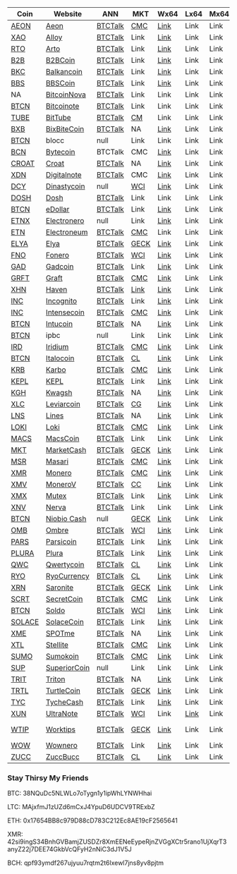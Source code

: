 |  **Coin** | **Website** | **ANN** | **MKT** | **Wx64** | **Lx64** | **Mx64** | **Exp** | **Algo** | **Stak** | **XMrig** | **CPUMiner** |**Git** |
|  ------ | ------ | ------ | ------ | ------ | ------ | ------ | ------ | ------ | ------ |------ | ------ | ------ |
| [AEON](https://github.com/aeugenegray/cryptonote-coins-list/tree/master/aeon) | [Aeon](http://www.aeon.cash/) | [BTCTalk](https://bitcointalk.org/index.php?topic=641696.0) | [CMC](https://coinmarketcap.com/currencies/aeon/) | [Link](https://www.aeon.cash/#downloads) | Link | Link | [Link](http://chainradar.com/aeon/blocks) | cn\_lite\_v7 | [AutoScript](https://github.com/aeugenegray/stak-cpu-autoscript.git) | [AutoScript](https://github.com/aeugenegray/xmrig-autoscript.git) | [AutoScript](https://github.com/aeugenegray/cpuminer-multi-autoscript.git) | Link |
| [XAO](https://github.com/aeugenegray/cryptonote-coins-list/tree/master/alloy) | [Alloy](https://alloyproject.org/) | [BTCTalk](https://bitcointalk.org/index.php?topic=2676887.0) | Link | [Link](https://alloyproject.org/#wallet) | Link | Link | Link | null | [AutoScript](https://github.com/aeugenegray/stak-cpu-autoscript.git) | [AutoScript](https://github.com/aeugenegray/xmrig-autoscript.git) | [AutoScript](https://github.com/aeugenegray/cpuminer-multi-autoscript.git) | Link |
| [RTO](https://github.com/aeugenegray/cryptonote-coins-list/tree/master/arto) | [Arto](https://www.arto.cash/) | [BTCTalk](https://bitcointalk.org/index.php?topic=2932583.0) | Link | [Link](https://www.arto.cash/#download) | Link | Link | Link | null | [AutoScript](https://github.com/aeugenegray/stak-cpu-autoscript.git) | [AutoScript](https://github.com/aeugenegray/xmrig-autoscript.git) | [AutoScript](https://github.com/aeugenegray/cpuminer-multi-autoscript.git) | Link |
| [B2B](https://github.com/aeugenegray/cryptonote-coins-list/tree/master/b2bcoin) | [B2BCoin](https://b2bcoin.xyz/) | [BTCTalk](https://bitcointalk.org/index.php?topic=2098163.0) | Link | [Link](https://b2bcoin.xyz/#download) | Link | Link | Link | null | [AutoScript](https://github.com/aeugenegray/stak-cpu-autoscript.git) | [AutoScript](https://github.com/aeugenegray/xmrig-autoscript.git) | [AutoScript](https://github.com/aeugenegray/cpuminer-multi-autoscript.git) | Link |
| [BKC](https://github.com/aeugenegray/cryptonote-coins-list/tree/master/balkancoin) | [Balkancoin](https://www.balkancoin.org/) | [BTCTalk](https://bitcointalk.org/index.php?topic=2821734.0) | Link | [Link](https://www.balkancoin.org/downloads/) | Link | Link | Link | null | [AutoScript](https://github.com/aeugenegray/stak-cpu-autoscript.git) | [AutoScript](https://github.com/aeugenegray/xmrig-autoscript.git) | [AutoScript](https://github.com/aeugenegray/cpuminer-multi-autoscript.git) | Link |
| [BBS](https://github.com/aeugenegray/cryptonote-coins-list/tree/master/bbscoin) | [BBSCoin](https://bbscoin.xyz/) | [BTCTalk](https://bitcointalk.org/index.php?topic=2861067.0) | Link | [Link](https://bbscoin.xyz/download/#downloads) | Link | Link | Link | null | [AutoScript](https://github.com/aeugenegray/stak-cpu-autoscript.git) | [AutoScript](https://github.com/aeugenegray/xmrig-autoscript.git) | [AutoScript](https://github.com/aeugenegray/cpuminer-multi-autoscript.git) | Link |
| NA | [BitcoinNova](http://bitcoinn.biz/) | [BTCTalk](https://bitcointalk.org/index.php?topic=2309303.0) | Link | Link | Link | Link | Link | null | [AutoScript](https://github.com/aeugenegray/stak-cpu-autoscript.git) | [AutoScript](https://github.com/aeugenegray/xmrig-autoscript.git) | [AutoScript](https://github.com/aeugenegray/cpuminer-multi-autoscript.git) | Link |
| [BTCN](https://github.com/aeugenegray/cryptonote-coins-list/tree/master/bitcoinote) | [Bitcoinote](http://www.bitcoinote.org/) | [BTCTalk](https://bitcointalk.org/index.php?topic=2660296.0) | Link | Link | Link | Link | Link | null | [AutoScript](https://github.com/aeugenegray/stak-cpu-autoscript.git) | [AutoScript](https://github.com/aeugenegray/xmrig-autoscript.git) | [AutoScript](https://github.com/aeugenegray/cpuminer-multi-autoscript.git) | Link |
| [TUBE](https://github.com/aeugenegray/cryptonote-coins-list/tree/master/bittube) | [BitTube](https://coin.bit.tube/) | [BTCTalk](https://bitcointalk.org/index.php?topic=2856278.0) | [CM](https://coinmarketcap.com/currencies/bit-tube/) | Link | Link | Link | Link | null | [AutoScript](https://github.com/aeugenegray/stak-cpu-autoscript.git) | [AutoScript](https://github.com/aeugenegray/xmrig-autoscript.git) | [AutoScript](https://github.com/aeugenegray/cpuminer-multi-autoscript.git) | Link |
| [BXB](https://github.com/aeugenegray/cryptonote-coins-list/tree/master/bixbitecoin) | [BixBiteCoin](https://bixbite.pro/) | [BTCTalk](https://bitcointalk.org/index.php?topic=3443277.0) | NA | [Link](https://bixbite.pro/#download) | Link | Link | [Link](http://explorer.bixbite.pro/) | null | [AutoScript](https://github.com/aeugenegray/stak-cpu-autoscript.git) | [AutoScript](https://github.com/aeugenegray/xmrig-autoscript.git) | [AutoScript](https://github.com/aeugenegray/cpuminer-multi-autoscript.git) | Link |
| [BTCN](https://github.com/aeugenegray/cryptonote-coins-list/tree/master/blocc) | blocc | null | Link | Link | Link | Link | Link | null | [AutoScript](https://github.com/aeugenegray/stak-cpu-autoscript.git) | [AutoScript](https://github.com/aeugenegray/xmrig-autoscript.git) | [AutoScript](https://github.com/aeugenegray/cpuminer-multi-autoscript.git) | Link |
| [BCN](https://github.com/aeugenegray/cryptonote-coins-list/tree/master/bytecoin) | [Bytecoin](https://www.google.com/url?sa=t&rct=j&q=&esrc=s&source=web&cd=2&cad=rja&uact=8&ved=0ahUKEwipu4W3j8jbAhVnl1QKHd9CC3UQFgg9MAE&url=https%3A%2F%2Fbytecoin.org%2F&usg=AOvVaw2A2G0mFi3etnsJNATevwm1) | BTCTalk | CMC | [Link](https://www.google.com/url?sa=t&rct=j&q=&esrc=s&source=web&cd=1&cad=rja&uact=8&ved=0ahUKEwif_I_0j8jbAhVrrFQKHWynAU8QFggpMAA&url=https%3A%2F%2Fbytecoin.org%2Fdownloads&usg=AOvVaw2UxlZBr-UCzkFVMQdil7w7) | Link | Link | [Link](https://www.google.com/url?sa=t&rct=j&q=&esrc=s&source=web&cd=1&cad=rja&uact=8&ved=0ahUKEwjLmfn8j8jbAhUJiFQKHa1MDhMQFggpMAA&url=https%3A%2F%2Fchainradar.com%2F&usg=AOvVaw1DTxfk57TE4BeObsNqUcqv) | null | [AutoScript](https://github.com/aeugenegray/stak-cpu-autoscript.git) | [AutoScript](https://github.com/aeugenegray/xmrig-autoscript.git) | [AutoScript](https://github.com/aeugenegray/cpuminer-multi-autoscript.git) | Link |
| [CROAT](https://github.com/aeugenegray/cryptonote-coins-list/tree/master/croat) | [Croat](http://croat.cat/) | [BTCTalk](https://bitcointalk.org/index.php?topic=2102443.0) | NA | [Link](http://croat.cat/#downloads) | Link | Link | [Link](http://178.22.71.122/) | null | [AutoScript](https://github.com/aeugenegray/stak-cpu-autoscript.git) | [AutoScript](https://github.com/aeugenegray/xmrig-autoscript.git) | [AutoScript](https://github.com/aeugenegray/cpuminer-multi-autoscript.git) | Link |
| [XDN](https://github.com/aeugenegray/cryptonote-coins-list/tree/master/digitalnote) | [Digitalnote](http://www.digitalnote.biz/) | [BTCTalk](https://bitcointalk.org/index.php?topic=1082745.0) | CMC | [Link](https://digitalnote.biz/#download) | Link | Link | [Link](http://chainradar.com/xdn/blocks) | null | [AutoScript](https://github.com/aeugenegray/stak-cpu-autoscript.git) | [AutoScript](https://github.com/aeugenegray/xmrig-autoscript.git) | [AutoScript](https://github.com/aeugenegray/cpuminer-multi-autoscript.git) | Link |
| [DCY](https://github.com/aeugenegray/cryptonote-coins-list/tree/master/dinastycoin) | [Dinastycoin](http://www.dinastycoin.com/en/) | null | [WCI](https://worldcoinindex.com/it/moneta/dinastycoin) | [Link](https://github.com/dinastyoffreedom/dinastycoin/releases) | Link | Link | Link | null | [AutoScript](https://github.com/aeugenegray/stak-cpu-autoscript.git) | [AutoScript](https://github.com/aeugenegray/xmrig-autoscript.git) | [AutoScript](https://github.com/aeugenegray/cpuminer-multi-autoscript.git) | Link |
| [DOSH](https://github.com/aeugenegray/cryptonote-coins-list/tree/master/dosh) | [Dosh](http://getdosh.org/) | [BTCTalk](https://bitcointalk.org/index.php?topic=2958573.0) | Link | Link | Link | Link | [Link](https://dosh-explorer.github.io/) | null | [AutoScript](https://github.com/aeugenegray/stak-cpu-autoscript.git) | [AutoScript](https://github.com/aeugenegray/xmrig-autoscript.git) | [AutoScript](https://github.com/aeugenegray/cpuminer-multi-autoscript.git) | Link |
| [BTCN](https://github.com/aeugenegray/cryptonote-coins-list/tree/master/edollar) | [eDollar](https://edollar.cash) | [BTCTalk](https://bitcointalk.org/index.php?topic=2643196.0) | Link | [Link](https://edollar.cash/#download) | Link | Link | [Link](https://explorer.edollar.cash/) | null | [AutoScript](https://github.com/aeugenegray/stak-cpu-autoscript.git) | [AutoScript](https://github.com/aeugenegray/xmrig-autoscript.git) | [AutoScript](https://github.com/aeugenegray/cpuminer-multi-autoscript.git) | Link |
| [ETNX](https://github.com/aeugenegray/cryptonote-coins-list/tree/master/electronero) | [Electronero](https://electronero.org) | null | Link | [Link](https://github.com/electronero/electronero/releases) | Link | Link | Link | null | [AutoScript](https://github.com/aeugenegray/stak-cpu-autoscript.git) | [AutoScript](https://github.com/aeugenegray/xmrig-autoscript.git) | [AutoScript](https://github.com/aeugenegray/cpuminer-multi-autoscript.git) | Link |
| [ETN](https://github.com/aeugenegray/cryptonote-coins-list/tree/master/electroneum) | [Electroneum](http://electroneum.com/) | [BTCTalk](https://bitcointalk.org/index.php?topic=2353282.0) | [CMC](https://coinmarketcap.com/currencies/electroneum/) | Link | Link | Link | [Link](https://blockexplorer.electroneum.com/) | null | [AutoScript](https://github.com/aeugenegray/stak-cpu-autoscript.git) | [AutoScript](https://github.com/aeugenegray/xmrig-autoscript.git) | [AutoScript](https://github.com/aeugenegray/cpuminer-multi-autoscript.git) | Link |
| [ELYA](https://github.com/aeugenegray/cryptonote-coins-list/tree/master/elya) | [Elya](https://elyatel.com) | [BTCTalk](https://bitcointalk.org/index.php?topic=3118732.0) | [GECK](https://www.coingecko.com/en/coins/elya) | [Link](https://github.com/elyacoin/elyacoinwallet/releases) | Link | Link | [Link](https://explorer.coolbits.io/elya/) | null | [AutoScript](https://github.com/aeugenegray/stak-cpu-autoscript.git) | [AutoScript](https://github.com/aeugenegray/xmrig-autoscript.git) | [AutoScript](https://github.com/aeugenegray/cpuminer-multi-autoscript.git) | Link |
| [FNO](https://github.com/aeugenegray/cryptonote-coins-list/tree/master/fonero) | [Fonero](https://fonero.org) | [BTCTalk](https://bitcointalk.org/index.php?topic=3109546) | [WCI](https://www.worldcoinindex.com/coin/fonero) | [Link](https://fonero.org/#downloads) | Link | Link | [Link](http://blocks.fonero.org/) | null | [AutoScript](https://github.com/aeugenegray/stak-cpu-autoscript.git) | [AutoScript](https://github.com/aeugenegray/xmrig-autoscript.git) | [AutoScript](https://github.com/aeugenegray/cpuminer-multi-autoscript.git) | Link |
| [GAD](https://github.com/aeugenegray/cryptonote-coins-list/tree/master/gadcoin) | [Gadcoin](https://www.gadcoin.com.br/) | [BTCTalk](https://bitcointalk.org/index.php?topic=3339476.0) | Link | [Link](https://github.com/douglashipocreme/gadcoinwallet/releases) | Link | Link | [Link](https://blockchain.gadcoin.com.br/) | null | [AutoScript](https://github.com/aeugenegray/stak-cpu-autoscript.git) | [AutoScript](https://github.com/aeugenegray/xmrig-autoscript.git) | [AutoScript](https://github.com/aeugenegray/cpuminer-multi-autoscript.git) | Link |
| [GRFT](https://github.com/aeugenegray/cryptonote-coins-list/tree/master/graft) | [Graft](https://www.graft.network/) | [BTCTalk](https://bitcointalk.org/index.php?topic=2115188) | [CMC](https://coinmarketcap.com/currencies/graft/) | [Link](https://itunes.apple.com/us/app/graft-cryptopay-wallet/id1354423228?mt=8) | Link | Link | [Link](https://blockexplorer.graft.network/) | null | [AutoScript](https://github.com/aeugenegray/stak-cpu-autoscript.git) | [AutoScript](https://github.com/aeugenegray/xmrig-autoscript.git) | [AutoScript](https://github.com/aeugenegray/cpuminer-multi-autoscript.git) | Link |
| [XHN](https://github.com/aeugenegray/cryptonote-coins-list/tree/master/haven) | [Haven](https://havenprotocol.com/) | [BTCTalk](https://bitcointalk.org/index.php?topic=2989487) | [Link](https://coinmarketcap.com/currencies/haven-protocol/) | [Link](https://havenprotocol.com/) | Link | Link | [Link](https://explorer.havenprotocol.com/) | null | [AutoScript](https://github.com/aeugenegray/stak-cpu-autoscript.git) | [AutoScript](https://github.com/aeugenegray/xmrig-autoscript.git) | [AutoScript](https://github.com/aeugenegray/cpuminer-multi-autoscript.git) | Link |
| [INC](https://github.com/aeugenegray/cryptonote-coins-list/tree/master/incognito) | [Incognito](http://inc.ognito.org/) | [BTCTalk](https://bitcointalk.org/index.php?topic=3276900.0) | Link | [Link](https://github.com/incognito-currency/incognito-gui/releases) | Link | Link | [Link](http://incognitoexplorer.ml/) | null | [AutoScript](https://github.com/aeugenegray/stak-cpu-autoscript.git) | [AutoScript](https://github.com/aeugenegray/xmrig-autoscript.git) | [AutoScript](https://github.com/aeugenegray/cpuminer-multi-autoscript.git) | Link |
| [INC](https://github.com/aeugenegray/cryptonote-coins-list/tree/master/intensecoin) | [Intensecoin](https://intensecoin.com) | [BTCTalk](https://bitcointalk.org/index.php?topic=2989487.0) | [CMC](https://coinmarketcap.com/currencies/intensecoin/) | [Link](https://intensecoin.com/#download) | Link | Link | [Link](http://intensecoin.com/explorer) | null | [AutoScript](https://github.com/aeugenegray/stak-cpu-autoscript.git) | [AutoScript](https://github.com/aeugenegray/xmrig-autoscript.git) | [AutoScript](https://github.com/aeugenegray/cpuminer-multi-autoscript.git) | Link |
| [BTCN](https://github.com/aeugenegray/cryptonote-coins-list/tree/master/intucoin) | [Intucoin](http://intucoin.com) | [BTCTalk](https://bitcointalk.org/index.php?topic=3394028.0) | NA | [Link](http://intucoin.com/download.php) | Link | Link | [Link](http://explorer.intucoin.com/) | null | [AutoScript](https://github.com/aeugenegray/stak-cpu-autoscript.git) | [AutoScript](https://github.com/aeugenegray/xmrig-autoscript.git) | [AutoScript](https://github.com/aeugenegray/cpuminer-multi-autoscript.git) | Link |
| [BTCN](https://github.com/aeugenegray/cryptonote-coins-list/tree/master/ipbc) | ipbc | null | Link | Link | Link | Link | Link | null | [AutoScript](https://github.com/aeugenegray/stak-cpu-autoscript.git) | [AutoScript](https://github.com/aeugenegray/xmrig-autoscript.git) | [AutoScript](https://github.com/aeugenegray/cpuminer-multi-autoscript.git) | Link |
| [IRD](https://github.com/aeugenegray/cryptonote-coins-list/tree/master/iridium) | [Iridium](https://ird.cash) | [BTCTalk](https://bitcointalk.org/index.php?topic=2856278.0) | [CMC](https://coincodex.com/crypto/iridium/) | [Link](https://ird.cash/#custompage1) | Link | Link | [Link](https://explorer.ird.cash/) | null | [AutoScript](https://github.com/aeugenegray/stak-cpu-autoscript.git) | [AutoScript](https://github.com/aeugenegray/xmrig-autoscript.git) | [AutoScript](https://github.com/aeugenegray/cpuminer-multi-autoscript.git) | Link |
| [BTCN](https://github.com/aeugenegray/cryptonote-coins-list/tree/master/italocoin) | [Italocoin](https://www.italocoin.com/) | [BTCTalk](https://bitcointalk.org/index.php?topic=3122277.0) | [CL](https://coinlib.io/coin/ITA/Italocoin) | [Link](https://www.italocoin.com/#download) | Link | Link | [Link](https://explorer.italocoin.com/) | cn_heavy | [AutoScript](https://github.com/aeugenegray/stak-cpu-autoscript.git) | [AutoScript](https://github.com/aeugenegray/xmrig-autoscript.git) | [AutoScript](https://github.com/aeugenegray/cpuminer-multi-autoscript.git) | Link |
| [KRB](https://github.com/aeugenegray/cryptonote-coins-list/tree/master/karbo) | [Karbo](http://karbowanec.com/) | [BTCTalk](https://bitcointalk.org/index.php?topic=1491747) | [CMC](https://coinmarketcap.com/currencies/karbo/) | [Link](https://karbo.io/download) | Link | Link | [Link](http://explorer.karbowanec.com/en/) | null | [AutoScript](https://github.com/aeugenegray/stak-cpu-autoscript.git) | [AutoScript](https://github.com/aeugenegray/xmrig-autoscript.git) | [AutoScript](https://github.com/aeugenegray/cpuminer-multi-autoscript.git) | Link |
| [KEPL](https://github.com/aeugenegray/cryptonote-coins-list/tree/master/kepl) | [KEPL](http://www.kepl.org/) | [BTCTalk](https://bitcointalk.org/index.php?topic=3282087.0) | Link | [Link](http://www.kepl.org/downloads/KEPL-Wallet-Win64-1.1.0.zip) | Link | Link | [Link](http://explorer.kepl.org/) | null | [AutoScript](https://github.com/aeugenegray/stak-cpu-autoscript.git) | [AutoScript](https://github.com/aeugenegray/xmrig-autoscript.git) | [AutoScript](https://github.com/aeugenegray/cpuminer-multi-autoscript.git) | Link |
| [KGH](https://github.com/aeugenegray/cryptonote-coins-list/tree/master/kwagsh) | [Kwagsh](https://kwagsh.com) | [BTCTalk](https://bitcointalk.org/index.php?topic=3194150.0) | NA | [Link](https://github.com/kwash-dev/kwagsh-gui/releases) | Link | Link | NA | null | [AutoScript](https://github.com/aeugenegray/stak-cpu-autoscript.git) | [AutoScript](https://github.com/aeugenegray/xmrig-autoscript.git) | [AutoScript](https://github.com/aeugenegray/cpuminer-multi-autoscript.git) | Link |
| [XLC](https://github.com/aeugenegray/cryptonote-coins-list/tree/master/leviarcoin) | [Leviarcoin](https://leviarcoin.org) | [BTCTalk](https://bitcointalk.org/index.php?topic=1847322) | [CG](https://www.coingecko.com/en/coins/leviarcoin/trading_exchanges) | [Link](https://leviarcoin.org/#WALLET) | Link | Link | NA | null | [AutoScript](https://github.com/aeugenegray/stak-cpu-autoscript.git) | [AutoScript](https://github.com/aeugenegray/xmrig-autoscript.git) | [AutoScript](https://github.com/aeugenegray/cpuminer-multi-autoscript.git) | Link |
| [LNS](https://github.com/aeugenegray/cryptonote-coins-list/tree/master/lines) | [Lines](https://lines.pw) | [BTCTalk](https://bitcointalk.org/index.php?topic=3162385.0) | NA | [Link](https://lines.pw/wallets/lines-gui_0.3.0.deb) | Link | Link | [Link](https://explorer.lines.pw/) | null | [AutoScript](https://github.com/aeugenegray/stak-cpu-autoscript.git) | [AutoScript](https://github.com/aeugenegray/xmrig-autoscript.git) | [AutoScript](https://github.com/aeugenegray/cpuminer-multi-autoscript.git) | Link |
| [LOKI](https://github.com/aeugenegray/cryptonote-coins-list/tree/master/loki) | [Loki](https://loki.network/) | [BTCTalk](https://bitcointalk.org/index.php?topic=3016125.0) | [CMC](https://coinmarketcap.com/currencies/loki/) | [Link](https://github.com/Loki-project) | Link | Link | [Link](https://lokiblocks.com/) | null | [AutoScript](https://github.com/aeugenegray/stak-cpu-autoscript.git) | [AutoScript](https://github.com/aeugenegray/xmrig-autoscript.git) | [AutoScript](https://github.com/aeugenegray/cpuminer-multi-autoscript.git) | Link |
| [MACS](https://github.com/aeugenegray/cryptonote-coins-list/tree/master/macscoin) | [MacsCoin](https://macscoin.site/) | [BTCTalk](https://bitcointalk.org/index.php?topic=4245620.0) | Link | Link | Link | Link | Link | cn_v7 | [AutoScript](https://github.com/aeugenegray/stak-cpu-autoscript.git) | [AutoScript](https://github.com/aeugenegray/xmrig-autoscript.git) | [AutoScript](https://github.com/aeugenegray/cpuminer-multi-autoscript.git) | Link |
| [MKT](https://github.com/aeugenegray/cryptonote-coins-list/tree/master/marketcash) | [MarketCash](http://marketcash.io) | [BTCTalk](https://bitcointalk.org/index.php?topic=3019420.0) | [GECK](https://www.coingecko.com/en/coins/marketcash) | [Link](http://marketcash.io/#wallet) | Link | Link | [Link](http://explorer.marketcash.io/) | cn_mkt | [AutoScript](https://github.com/aeugenegray/stak-cpu-autoscript.git) | [AutoScript](https://github.com/aeugenegray/xmrig-autoscript.git) | [AutoScript](https://github.com/aeugenegray/cpuminer-multi-autoscript.git) | Link |
| [MSR](https://github.com/aeugenegray/cryptonote-coins-list/tree/master/masari) | [Masari](https://getmasari.org/) | [BTCTalk](https://bitcointalk.org/index.php?topic=2159114.0) | [CMC](https://coinmarketcap.com/currencies/masari/) | [Link](https://getmasari.org/#downloads) | Link | Link | [Link](https://msrchain.net/) | null | [AutoScript](https://github.com/aeugenegray/stak-cpu-autoscript.git) | [AutoScript](https://github.com/aeugenegray/xmrig-autoscript.git) | [AutoScript](https://github.com/aeugenegray/cpuminer-multi-autoscript.git) | Link |
| [XMR](https://github.com/aeugenegray/cryptonote-coins-list/tree/master/monero) | [Monero](https://getmonero.org) | [BTCTalk](https://bitcointalk.org/index.php?topic=583449.0) | [CMC](https://coinmarketcap.com/currencies/monero/) | [Link](https://getmonero.org/downloads/) | Link | Link | [Link](http://moneroblocks.info/) | null | [AutoScript](https://github.com/aeugenegray/stak-cpu-autoscript.git) | [AutoScript](https://github.com/aeugenegray/xmrig-autoscript.git) | [AutoScript](https://github.com/aeugenegray/cpuminer-multi-autoscript.git) | Link |
| [XMV](https://github.com/aeugenegray/cryptonote-coins-list/tree/master/monerov) | [MoneroV](https://monerov.org) | [BTCTalk](https://bitcointalk.org/index.php?topic=2947912.0) | [CC](https://coincodex.com/crypto/monerov/) | [Link](https://monerov.org) | Link | Link | [Link](https://monerovexplorer.com/) | null | [AutoScript](https://github.com/aeugenegray/stak-cpu-autoscript.git) | [AutoScript](https://github.com/aeugenegray/xmrig-autoscript.git) | [AutoScript](https://github.com/aeugenegray/cpuminer-multi-autoscript.git) | Link |
| [XMX](https://github.com/aeugenegray/cryptonote-coins-list/tree/master/mutex) | [Mutex](http://mutexcurrency.io/) | [BTCTalk](http://explorer.mutexcurrency.io:8081/) | Link | [Link](https://github.com/MutexProject) | Link | Link | [Link](http://explorer.mutexcurrency.io:8081/) | null | [AutoScript](https://github.com/aeugenegray/stak-cpu-autoscript.git) | [AutoScript](https://github.com/aeugenegray/xmrig-autoscript.git) | [AutoScript](https://github.com/aeugenegray/cpuminer-multi-autoscript.git) | Link |
| [XNV](https://github.com/aeugenegray/cryptonote-coins-list/tree/master/nerva) | [Nerva](http://getnerva.org) | [BTCTalk](https://bitcointalk.org/index.php?topic=3464367.0) | Link | Link | Link | Link | [Link](http://explorer.getnerva.org/) | null | [AutoScript](https://github.com/aeugenegray/stak-cpu-autoscript.git) | [AutoScript](https://github.com/aeugenegray/xmrig-autoscript.git) | [AutoScript](https://github.com/aeugenegray/cpuminer-multi-autoscript.git) | Link |
| [BTCN](https://github.com/aeugenegray/cryptonote-coins-list/tree/master/niobiobash) | [Niobio Cash](https://niobiocash.org/en/) | null | [GECK](https://www.coingecko.com/en/coins/niobio-cash) | [Link](https://github.com/niobio-cash/Downloads/releases) | Link | Link | [Link](https://niobiocash.org/en/#block-explorer) | null | [AutoScript](https://github.com/aeugenegray/stak-cpu-autoscript.git) | [AutoScript](https://github.com/aeugenegray/xmrig-autoscript.git) | [AutoScript](https://github.com/aeugenegray/cpuminer-multi-autoscript.git) | Link |
| [OMB](https://github.com/aeugenegray/cryptonote-coins-list/tree/master/ombre) | [Ombre](https://www.ombre.io/) | [BTCTalk](https://bitcointalk.org/index.php?topic=3063727.0) | [WCI](https://www.worldcoinindex.com/coin/ombre) | [Link](https://github.com/ombre-projects/ombre/releases) | Link | Link | [Link](https://explorer.ombre.io/) | null | [AutoScript](https://github.com/aeugenegray/stak-cpu-autoscript.git) | [AutoScript](https://github.com/aeugenegray/xmrig-autoscript.git) | [AutoScript](https://github.com/aeugenegray/cpuminer-multi-autoscript.git) | Link |
| [PARS](https://github.com/aeugenegray/cryptonote-coins-list/tree/master/parsi) | [Parsicoin](https://parsicoin.net/) | [BTCTalk](https://bitcointalk.org/index.php?topic=3381737.0) | Link | [Link](https://github.com/ParsiCoin/parsicoin/releases) | Link | Link | [Link](http://explorer.parsicoin.net/) | null | [AutoScript](https://github.com/aeugenegray/stak-cpu-autoscript.git) | [AutoScript](https://github.com/aeugenegray/xmrig-autoscript.git) | [AutoScript](https://github.com/aeugenegray/cpuminer-multi-autoscript.git) | Link |
| [PLURA](https://github.com/aeugenegray/cryptonote-coins-list/tree/master/plura) | [Plura](https://pluracoin.org/) | [BTCTalk](https://bitcointalk.org/index.php?topic=3081442.0) | Link | [Link](https://pluracoin.org/#wallet) | Link | Link | Link | null | [AutoScript](https://github.com/aeugenegray/stak-cpu-autoscript.git) | [AutoScript](https://github.com/aeugenegray/xmrig-autoscript.git) | [AutoScript](https://github.com/aeugenegray/cpuminer-multi-autoscript.git) | Link |
| [QWC](https://github.com/aeugenegray/cryptonote-coins-list/tree/master/qwertycoin) | [Qwertycoin](https://qwertycoin.org) | [BTCTalk](https://bitcointalk.org/index.php?topic=2881418.0) | [CL](https://coinlib.io/coin/QWC/Qwertycoin) | [Link](https://qwertycoin.org/downloads/) | Link | Link | [Link](http://explorer.qwertycoin.org/) | null | [AutoScript](https://github.com/aeugenegray/stak-cpu-autoscript.git) | [AutoScript](https://github.com/aeugenegray/xmrig-autoscript.git) | [AutoScript](https://github.com/aeugenegray/cpuminer-multi-autoscript.git) | Link |
| [RYO](https://github.com/aeugenegray/cryptonote-coins-list/tree/master/ryocurrency) | [RyoCurrency](https://ryo-currency.com/) | [BTCTalk](https://bitcointalk.org/index.php?topic=4413010.0) | [CL](https://coinlib.io/coin/RYO/Ryo) | [Link](https://github.com/ryo-currency/ryo-emergency/releases/tag/0.1.2) | Link | Link | [Link](http://explorer.ryo-currency.com/) | cn_heavy | [AutoScript](https://github.com/aeugenegray/stak-cpu-autoscript.git) | [AutoScript](https://github.com/aeugenegray/xmrig-autoscript.git) | [AutoScript](https://github.com/aeugenegray/cpuminer-multi-autoscript.git) | Link |
| [XRN](https://github.com/aeugenegray/cryptonote-coins-list/tree/master/saronite) | [Saronite](https://saronite.io/) | [BTCTalk](https://bitcointalk.org/index.php?topic=4004235.0) | [GECK](https://www.coingecko.com/en/price_charts/saronite/usd) | [Link](https://github.com/saronite/saronite-gui-wallet) | Link | Link | Link | null | [AutoScript](https://github.com/aeugenegray/stak-cpu-autoscript.git) | [AutoScript](https://github.com/aeugenegray/xmrig-autoscript.git) | [AutoScript](https://github.com/aeugenegray/cpuminer-multi-autoscript.git) | Link |
| [SCRT](https://github.com/aeugenegray/cryptonote-coins-list/tree/master/secretcoin) | [SecretCoin](https://secretcoin.club/) | [BTCTalk](https://bitcointalk.org/index.php?topic=1161754.0) | [CMC](https://coinmarketcap.com/currencies/secretcoin/) | [Link](https://github.com/TeamSecret/SecretCoin) | Link | Link | [Link](https://chainz.cryptoid.info/scrt/) | null | [AutoScript](https://github.com/aeugenegray/stak-cpu-autoscript.git) | [AutoScript](https://github.com/aeugenegray/xmrig-autoscript.git) | [AutoScript](https://github.com/aeugenegray/cpuminer-multi-autoscript.git) | Link |
| [BTCN](https://github.com/aeugenegray/cryptonote-coins-list/tree/master/bitcoinote) | [Soldo](http://soldo.in) | [BTCTalk](https://bitcointalk.org/index.php?topic=2332011) | [WCI](https://www.worldcoinindex.com/coin/soldo) | [Link](https://github.com/monselice/sld) | Link | Link | NA | null | [AutoScript](https://github.com/aeugenegray/stak-cpu-autoscript.git) | [AutoScript](https://github.com/aeugenegray/xmrig-autoscript.git) | [AutoScript](https://github.com/aeugenegray/cpuminer-multi-autoscript.git) | Link |
| [SOLACE](https://github.com/aeugenegray/cryptonote-coins-list/tree/master/solacecoin) | [SolaceCoin](http://solace-coin.com/) | [BTCTalk](https://bitcointalk.org/index.php?topic=3297659.0) | Link | [Link](https://github.com/schmeckles22/SolaceCoin-GUI-Wallet/releases/download/v1.1.1/SolaceGUI-v1.1.1.zip) | Link | Link | Link | null | [AutoScript](https://github.com/aeugenegray/stak-cpu-autoscript.git) | [AutoScript](https://github.com/aeugenegray/xmrig-autoscript.git) | [AutoScript](https://github.com/aeugenegray/cpuminer-multi-autoscript.git) | Link |
| [XME](https://github.com/aeugenegray/cryptonote-coins-list/tree/master/spotme) | [SPOTme](https://www2.spotmecoin.com/) | [BTCTalk](https://bitcointalk.org/index.php?topic=2701367.0) | NA | [Link](https://www2.spotmecoin.com/) | Link | Link | link | cn\_lite\_v7 | [AutoScript](https://github.com/aeugenegray/stak-cpu-autoscript.git) | [AutoScript](https://github.com/aeugenegray/xmrig-autoscript.git) | [AutoScript](https://github.com/aeugenegray/cpuminer-multi-autoscript.git) | Link |
| [XTL](https://github.com/aeugenegray/cryptonote-coins-list/tree/master/stellite) | [Stellite](https://stellite.cash/) | [BTCTalk](https://bitcointalk.org/index.php?topic=2813261) | [CMC](https://coinmarketcap.com/currencies/stellite/) | [Link](https://github.com/stellitecoin/StelliteGUI/releases) | Link | Link | [Link](http://explorer.stellite.cash/) | null | [AutoScript](https://github.com/aeugenegray/stak-cpu-autoscript.git) | [AutoScript](https://github.com/aeugenegray/xmrig-autoscript.git) | [AutoScript](https://github.com/aeugenegray/cpuminer-multi-autoscript.git) | Link |
| [SUMO](https://github.com/aeugenegray/cryptonote-coins-list/tree/master/sumokoin) | [Sumokoin](https://www.sumokoin.org) | [BTCTalk](https://bitcointalk.org/index.php?topic=1905086.0) | [CMC](https://coinmarketcap.com/currencies/sumokoin/) | [Link](https://github.com/sumoproject/SumoGUIWallet/releases/download/v0.0.5/Sumokoin_GUI_Wallet-v0.0.5-Linux-x64.tar.bz2) | Link | Link | [Link](https://explorer.sumokoin.com/) | null | [AutoScript](https://github.com/aeugenegray/stak-cpu-autoscript.git) | [AutoScript](https://github.com/aeugenegray/xmrig-autoscript.git) | [AutoScript](https://github.com/aeugenegray/cpuminer-multi-autoscript.git) | Link |
| [SUP](https://github.com/aeugenegray/cryptonote-coins-list/tree/master/superiorcoin) | [SuperiorCoin](http://superior-coin.com) | null | Link | Link | Link | Link | link | null | [AutoScript](https://github.com/aeugenegray/stak-cpu-autoscript.git) | [AutoScript](https://github.com/aeugenegray/xmrig-autoscript.git) | [AutoScript](https://github.com/aeugenegray/cpuminer-multi-autoscript.git) | Link |
| [TRIT](https://github.com/aeugenegray/cryptonote-coins-list/tree/master/triton) | [Triton](https://tritonproject.org/) | [BTCTalk](https://bitcointalk.org/index.php?topic=2944793.0) | NA | [Link](https://tritonproject.org/#wallets) | Link | Link | [Link](http://explorer.tritonproject.org/) | cn\_lite\_v7 | [AutoScript](https://github.com/aeugenegray/stak-cpu-autoscript.git) | [AutoScript](https://github.com/aeugenegray/xmrig-autoscript.git) | [AutoScript](https://github.com/aeugenegray/cpuminer-multi-autoscript.git) | Link |
| [TRTL](https://github.com/aeugenegray/cryptonote-coins-list/tree/master/turtlecoin) | [TurtleCoin](https://turtlecoin.lol) | [BTCTalk](https://bitcointalk.org/index.php?topic=2872287.0) | [GECK](https://www.coingecko.com/en/price_charts/turtlecoin/usd) | [Link](https://turtlecoin.lol/#download) | Link | Link | Link | null | [AutoScript](https://github.com/aeugenegray/stak-cpu-autoscript.git) | [AutoScript](https://github.com/aeugenegray/xmrig-autoscript.git) | [AutoScript](https://github.com/aeugenegray/cpuminer-multi-autoscript.git) | Link |
| [TYC](https://github.com/aeugenegray/cryptonote-coins-list/tree/master/tychecash) | [TycheCash](https://tyche.cash) | [BTCTalk](https://bitcointalk.org/index.php?topic=2910750.20) | Link | [Link](https://tyche.cash/#download) | Link | Link | [Link](http://explorer.tychecash.net/) | null | [AutoScript](https://github.com/aeugenegray/stak-cpu-autoscript.git) | [AutoScript](https://github.com/aeugenegray/xmrig-autoscript.git) | [AutoScript](https://github.com/aeugenegray/cpuminer-multi-autoscript.git) | Link |
| [XUN](https://github.com/aeugenegray/cryptonote-coins-list/tree/master/ultranote) | [UltraNote](https://ultranote.org) | [BTCTalk](https://bitcointalk.org/index.php?topic=2357930.0) | [WCI](https://www.worldcoinindex.com/coin/ultranote) | Link | [Link](https://ultranote.org/UltraNoteWallet-1.0.8-beta.amd64.deb) | Link | [Link](http://explorer.ultranote.org/) | null | [AutoScript](https://github.com/aeugenegray/stak-cpu-autoscript.git) | [AutoScript](https://github.com/aeugenegray/xmrig-autoscript.git) | [AutoScript](https://github.com/aeugenegray/cpuminer-multi-autoscript.git) | Link |
| [WTIP](https://github.com/aeugenegray/cryptonote-coins-list/tree/master/worktips) | [Worktips](http://worktips.info/) | [BTCTalk](https://bitcointalk.org/index.php?topic=3086019.0) | [GECK](https://www.coingecko.com/en/price_charts/worktips/usd) | [Link](http://worktips.info/) | Link | Link | [Link](http://blockexplorer.worktips.info/) | cn_lite-v1 | [AutoScript](https://github.com/aeugenegray/stak-cpu-autoscript.git) | [AutoScript](https://github.com/aeugenegray/xmrig-autoscript.git) | [AutoScript](https://github.com/aeugenegray/cpuminer-multi-autoscript.git) | Link |
| [WOW](https://github.com/aeugenegray/cryptonote-coins-list/tree/master/wownero) | [Wownero](http://wownero.org/) | [BTCTalk](https://bitcointalk.org/index.php?topic=3088712.0) | Link | [Link](https://github.com/wownero/wownero-gui/releases/) | Link | Link | [Link](http://explore.wownero.com/) | null | [AutoScript](https://github.com/aeugenegray/stak-cpu-autoscript.git) | [AutoScript](https://github.com/aeugenegray/xmrig-autoscript.git) | [AutoScript](https://github.com/aeugenegray/cpuminer-multi-autoscript.git) | Link |
| [ZUCC](https://github.com/aeugenegray/cryptonote-coins-list/tree/master/zuccbucc) | [ZuccBucc](https://zuccbu.cc/) | [BTCTalk](https://bitcointalk.org/index.php?topic=3761715.0) | [CL](https://coinlib.io/coin/ZUCC/Zuccbucc) | [Link](https://github.com/zuccbucc-project/zuccbucc-wallet-gui/releases/tag/v0.2.3.0) | Link | Link | [Link](https://explorer.zuccbu.cc/) | null | [AutoScript](https://github.com/aeugenegray/stak-cpu-autoscript.git) | [AutoScript](https://github.com/aeugenegray/xmrig-autoscript.git) | [AutoScript](https://github.com/aeugenegray/cpuminer-multi-autoscript.git) | Link |

### Stay Thirsy My Friends

BTC: 38NQuDc5NLWLo7oTygn1y1ipWhLYNWHhai

LTC: MAjxfmJ1zUZd6mCxJ4YpuD6UDCV9TRExbZ

ETH: 0x17654BB8c979D88cD783C212Ec8AE19cF2565641

XMR: 42si9ingS34BnhGVBamjZUSDZr8XmEENeEypeRjnZVGgXCtr5rano1UjXqrT3anyZ22j7DEE74GkbVcQFyH2nNiC3dJ1V5J

BCH: qpf93ymdf267ujyuu7rqtm2t6lxewl7jns8yv8pjtm
